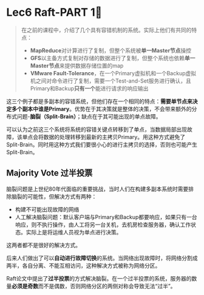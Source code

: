 # Lec6 Raft-PART 1⃣️

> 在之前的课程中，介绍了几个具有容错机制的系统。实际上他们有共同的特点：
>
> * **MapReduce**对计算进行了复制，但整个系统被**单一Master节点**操控
> * **GFS**以主备方式复制对存储的数据进行了复制，但整个系统也依赖**单一Master节点**来提供数据存储位置的map
> * **VMware Fault-Tolerance**，在一个Primary虚拟机和一个Backup虚拟机之间对命令进行了复制，需要一个Test-and-Set服务进行确认，且Primary和Backup**只有一个**能进行请求的响应输出

这三个例子都是多副本的容错系统，但他们存在一个相同的特点：**需要单节点来决定多个副本中谁是Primary**。优势在于其决策就是整体的决策，不会带来额外的分布式问题-**脑裂（Split-Brain）**；缺点在于其可能出现的单点故障。

可以认为之前这三个系统将系统的容错关键点转移到了单点，当数据局部出现故障，该单点会将数据的处理转移到最新的主拷贝Primary。用这种方式避免了Split-Brain。同时用这种方式我们要很小心的进行主拷贝的选择，否则也可能产生Split-Brain。

## Majority Vote 过半投票

脑裂问题是上世纪80年代面临的重要挑战，当时人们在构建多副本系统时需要排除脑裂的可能性，但解决方式有两种：

* 构建不可能出现故障的网络
* 人工解决脑裂问题：默认客户端与Primary和Backup都要响应，如果只有一台响应，则不执行操作，由人工将另一台关机，去机房检查服务器，确认工作状态。实际上是将运维人员视为单点进行决策。

这两者都不是很好的解决方式。

后来人们做出了可以**自动进行故障切换**的系统。当网络出现故障时，将网络分割成两半，各自分离、不能互相访问，这种解决方式被称为网络分区。

Raft论文中提出了**过半投票**的方式解决脑裂。在一个过半投票的系统，服务器的数量**必须是奇数**而不是偶数，否则网络分区的两侧对称会导致无法“过半”。
